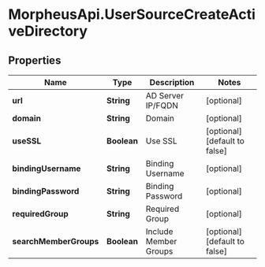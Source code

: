 # MorpheusApi.UserSourceCreateActiveDirectory

## Properties

Name | Type | Description | Notes
------------ | ------------- | ------------- | -------------
**url** | **String** | AD Server IP/FQDN | [optional] 
**domain** | **String** | Domain | [optional] 
**useSSL** | **Boolean** | Use SSL | [optional] [default to false]
**bindingUsername** | **String** | Binding Username | [optional] 
**bindingPassword** | **String** | Binding Password | [optional] 
**requiredGroup** | **String** | Required Group | [optional] 
**searchMemberGroups** | **Boolean** | Include Member Groups | [optional] [default to false]


